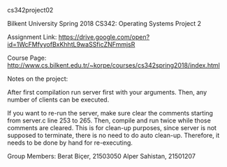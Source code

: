 cs342project02

Bilkent University Spring 2018 CS342: Operating Systems Project 2

Assignment Link: https://drive.google.com/open?id=1WcFMfyyofBxKhhtL9waSSficZNFmmjsR

Course Page: http://www.cs.bilkent.edu.tr/~korpe/courses/cs342spring2018/index.html

Notes on the project:

After first compilation run server first with your arguments. Then, any number of clients can be executed.

If you want to re-run the server, make sure clear the comments starting from server.c line 253 to 265. Then, compile and run twice while those comments are cleared. This is for clean-up purposes, since server is not supposed to terminate, there is no need to do auto clean-up. Therefore, it needs to be done by hand for re-executing.

Group Members:
Berat Biçer, 21503050
Alper Sahistan, 21501207
